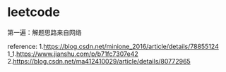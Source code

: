 # leetcode
第一遍：解题思路来自网络

reference:
1.https://blog.csdn.net/minione_2016/article/details/78855124
1_1.https://www.jianshu.com/p/b71fc7307e42
2.https://blog.csdn.net/ma412410029/article/details/80772965
